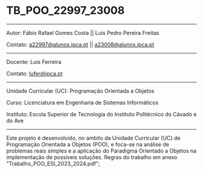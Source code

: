 # TB_POO_22997_23008

_____________________________________________________________________________________

Autor: Fábio Rafael Gomes Costa || Luis Pedro Pereira Freitas

Contato: a22997@alunos.ipca.pt || a23008@alunos.ipca.pt

_____________________________________________________________________________________

Docente: Luis Ferreira

Contato: lufer@ipca.pt

_____________________________________________________________________________________

Unidade Curricular (UC): Programação Orientada a Objetos

Curso: Licenciatura em Engenharia de Sistemas Informáticos

Instituto: Escola Superior de Tecnologia do Instituto Politécnico do Cávado e do Ave
_____________________________________________________________________________________

Este projeto é desenvolvido, no ambito da Unidade Curricular (UC) de Programação Orientada a Objetos (POO),  e foca-se na análise de problemas reais simples e a aplicação do Paradigma Orientado a Objetos na implementação de possíveis soluções. Regras do trabalho em anexo "Trabalho_POO_ESI_2023_2024.pdf";

